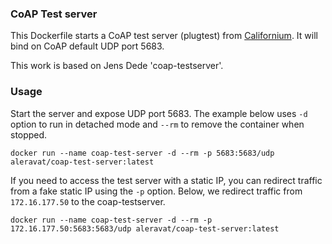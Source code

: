 ### CoAP Test server

This Dockerfile starts a CoAP test server (plugtest) from [Californium](https://github.com/eclipse/Californium/). It will bind on CoAP default UDP port 5683.

This work is based on Jens Dede 'coap-testserver'.

### Usage
Start the server and expose UDP port 5683. The example below uses `-d` option to run in detached mode and `--rm` to remove the container when stopped.
```
docker run --name coap-test-server -d --rm -p 5683:5683/udp aleravat/coap-test-server:latest
```

If you need to access the test server with a static IP, you can redirect traffic from a fake static IP using the `-p` option. Below, we redirect traffic from `172.16.177.50` to the coap-testserver.
```
docker run --name coap-test-server -d --rm -p 172.16.177.50:5683:5683/udp aleravat/coap-test-server:latest
```
